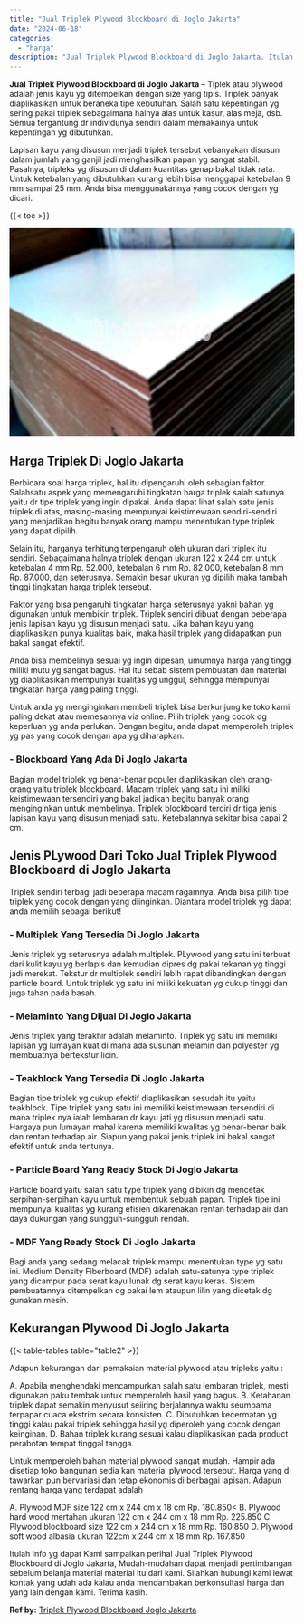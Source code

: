 ```yaml
---
title: "Jual Triplek Plywood Blockboard di Joglo Jakarta"
date: "2024-06-18"
categories: 
  - "harga"
description: "Jual Triplek Plywood Blockboard di Joglo Jakarta. Itulah Info yg dapat Kami sampaikan perihal Jual Triplek Plywood Blockboard di Joglo Jakarta, Mudah-mudahan..."
---
```


**Jual Triplek Plywood Blockboard di Joglo Jakarta** – Tiplek atau plywood adalah jenis kayu yg ditempelkan dengan size yang tipis. Triplek banyak diaplikasikan untuk beraneka tipe kebutuhan. Salah satu kepentingan yg sering pakai triplek sebagaimana halnya alas untuk kasur, alas meja, dsb. Semua tergantung dr individunya sendiri dalam memakainya untuk kepentingan yg dibutuhkan.

Lapisan kayu yang disusun menjadi triplek tersebut kebanyakan disusun dalam jumlah yang ganjil jadi menghasilkan papan yg sangat stabil. Pasalnya, tripleks yg disusun di dalam kuantitas genap bakal tidak rata. Untuk ketebalan yang dibutuhkan kurang lebih bisa menggapai ketebalan 9 mm sampai 25 mm. Anda bisa menggunakannya yang cocok dengan yg dicari.

{{< toc >}}

![Jual Triplek Plywood Blockboard di Joglo Jakarta](/images/jual-triplek-murah-37.png)

## Harga Triplek Di Joglo Jakarta

Berbicara soal harga triplek, hal itu dipengaruhi oleh sebagian faktor. Salahsatu aspek yang memengaruhi tingkatan harga triplek salah satunya yaitu dr tipe triplek yang ingin dipakai. Anda dapat lihat salah satu jenis triplek di atas, masing-masing mempunyai keistimewaan sendiri-sendiri yang menjadikan begitu banyak orang mampu menentukan type triplek yang dapat dipilih.

Selain itu, harganya terhitung terpengaruh oleh ukuran dari triplek itu sendiri. Sebagaimana halnya triplek dengan ukuran 122 x 244 cm untuk ketebalan 4 mm Rp. 52.000, ketebalan 6 mm Rp. 82.000, ketebalan 8 mm Rp. 87.000, dan seterusnya. Semakin besar ukuran yg dipilih maka tambah tinggi tingkatan harga triplek tersebut.

Faktor yang bisa pengaruhi tingkatan harga seterusnya yakni bahan yg digunakan untuk membikin triplek. Triplek sendiri dibuat dengan beberapa jenis lapisan kayu yg disusun menjadi satu. Jika bahan kayu yang diaplikasikan punya kualitas baik, maka hasil triplek yang didapatkan pun bakal sangat efektif.

Anda bisa membelinya sesuai yg ingin dipesan, umumnya harga yang tinggi miliki mutu yg sangat bagus. Hal itu sebab sistem pembuatan dan material yg diaplikasikan mempunyai kualitas yg unggul, sehingga mempunyai tingkatan harga yang paling tinggi.

Untuk anda yg menginginkan membeli triplek bisa berkunjung ke toko kami paling dekat atau memesannya via online. Pilih triplek yang cocok dg keperluan yg anda perlukan. Dengan begitu, anda dapat memperoleh triplek yg pas yang cocok dengan apa yg diharapkan.

### \- Blockboard Yang Ada Di Joglo Jakarta

Bagian model triplek yg benar-benar populer diaplikasikan oleh orang-orang yaitu triplek blockboard. Macam triplek yang satu ini miliki keistimewaan tersendiri yang bakal jadikan begitu banyak orang menginginkan untuk membelinya. Triplek blockboard terdiri dr tiga jenis lapisan kayu yang disusun menjadi satu. Ketebalannya sekitar bisa capai 2 cm.

## Jenis PLywood Dari Toko Jual Triplek Plywood Blockboard di Joglo Jakarta

Triplek sendiri terbagi jadi beberapa macam ragamnya. Anda bisa pilih tipe triplek yang cocok dengan yang diinginkan. Diantara model triplek yg dapat anda memilih sebagai berikut!

### \- Multiplek Yang Tersedia Di Joglo Jakarta

Jenis triplek yg seterusnya adalah multiplek. PLywood yang satu ini terbuat dari kulit kayu yg berlapis dan kemudian dipres dg pakai tekanan yg tinggi jadi merekat. Tekstur dr multiplek sendiri lebih rapat dibandingkan dengan particle board. Untuk triplek yg satu ini miliki kekuatan yg cukup tinggi dan juga tahan pada basah.

### \- Melaminto Yang Dijual Di Joglo Jakarta

Jenis triplek yang terakhir adalah melaminto. Triplek yg satu ini memiliki lapisan yg lumayan kuat di mana ada susunan melamin dan polyester yg membuatnya bertekstur licin.

### \- Teakblock Yang Tersedia Di Joglo Jakarta

Bagian tipe triplek yg cukup efektif diaplikasikan sesudah itu yaitu teakblock. Tipe triplek yang satu ini memiliki keistimewaan tersendiri di mana triplek nya ialah lembaran dr kayu jati yg disusun menjadi satu. Hargaya pun lumayan mahal karena memiliki kwalitas yg benar-benar baik dan rentan terhadap air. Siapun yang pakai jenis triplek ini bakal sangat efektif untuk anda tentunya.

### \- Particle Board Yang Ready Stock Di Joglo Jakarta

Particle board yaitu salah satu type triplek yang dibikin dg mencetak serpihan-serpihan kayu untuk membentuk sebuah papan. Triplek tipe ini mempunyai kualitas yg kurang efisien dikarenakan rentan terhadap air dan daya dukungan yang sungguh-sungguh rendah.

### \- MDF Yang Ready Stock Di Joglo Jakarta

Bagi anda yang sedang melacak triplek mampu menentukan type yg satu ini. Medium Density Fiberboard (MDF) adalah satu-satunya type triplek yang dicampur pada serat kayu lunak dg serat kayu keras. Sistem pembuatannya ditempelkan dg pakai lem ataupun lilin yang dicetak dg gunakan mesin.

## Kekurangan Plywood Di Joglo Jakarta

{{< table-tables table="table2" >}}

Adapun kekurangan dari pemakaian material plywood atau tripleks yaitu :

A. Apabila menghendaki mencampurkan salah satu lembaran triplek, mesti digunakan paku tembak untuk memperoleh hasil yang bagus. B. Ketahanan triplek dapat semakin menyusut seiiring berjalannya waktu seumpama terpapar cuaca ekstrim secara konsisten. C. Dibutuhkan kecermatan yg tinggi kalau pakai triplek sehingga hasil yg diperoleh yang cocok dengan keinginan. D. Bahan triplek kurang sesuai kalau diaplikasikan pada product perabotan tempat tinggal tangga.

Untuk memperoleh bahan material plywood sangat mudah. Hampir ada disetiap toko bangunan sedia kan material plywood tersebut. Harga yang di tawarkan pun bervariasi dan tetap ekonomis di berbagai lapisan. Adapun rentang harga yang terdapat adalah

A. Plywood MDF size 122 cm x 244 cm x 18 cm Rp. 180.850< B. Plywood hard wood mertahan ukuran 122 cm x 244 cm x 18 mm Rp. 225.850 C. Plywood blockboard size 122 cm x 244 cm x 18 mm Rp. 160.850 D. Plywood soft wood albasia ukuran 122cm x 244 cm x 18 mm Rp. 167.850

Itulah Info yg dapat Kami sampaikan perihal Jual Triplek Plywood Blockboard di Joglo Jakarta, Mudah-mudahan dapat menjadi pertimbangan sebelum belanja material material itu dari kami. Silahkan hubungi kami lewat kontak yang udah ada kalau anda mendambakan berkonsultasi harga dan yang lain dengan kami. Terima kasih.

**Ref by:** [Triplek Plywood Blockboard Joglo Jakarta](https://id.wikipedia.org/wiki/Triplek)
